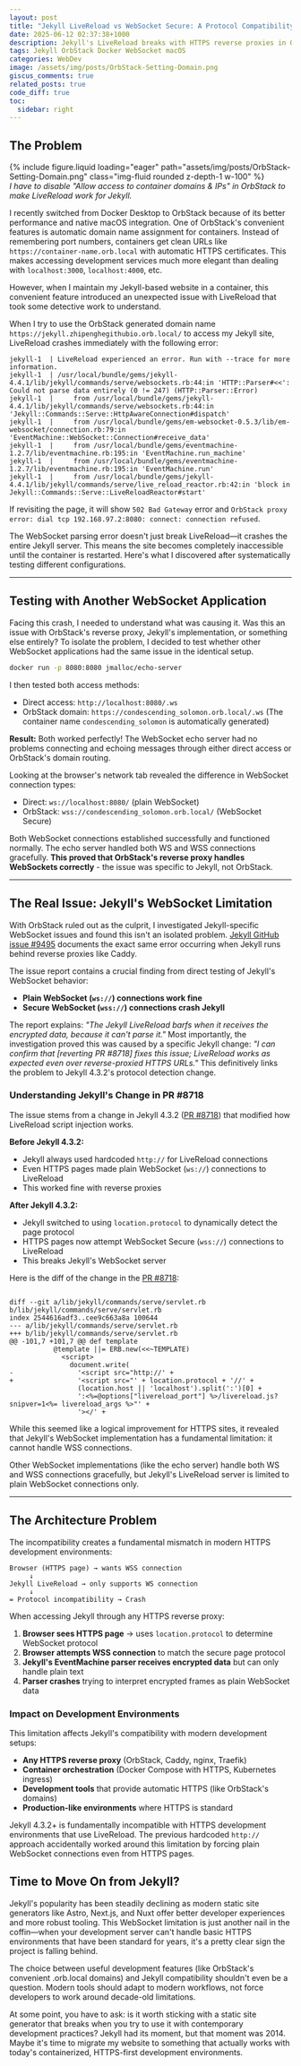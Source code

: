 ```yaml
---
layout: post
title: "Jekyll LiveReload vs WebSocket Secure: A Protocol Compatibility Issue"
date: 2025-06-12 02:37:38+1000
description: Jekyll's LiveReload breaks with HTTPS reverse proxies in OrbStack due to WebSocket limitations. Testing with other tools proves it's Jekyll's problem, not the proxy's.
tags: Jekyll OrbStack Docker WebSocket macOS
categories: WebDev
image: /assets/img/posts/OrbStack-Setting-Domain.png
giscus_comments: true
related_posts: true
code_diff: true
toc:
  sidebar: right
---
```


## The Problem

<div class="text-center mt-3">
    {% include figure.liquid loading="eager" path="assets/img/posts/OrbStack-Setting-Domain.png" class="img-fluid rounded z-depth-1 w-100" %}
</div>
<div class="caption" style="font-style: italic;">
    I have to disable "Allow access to container domains & IPs" in OrbStack to make LiveReload work for Jekyll.
</div>

I recently switched from Docker Desktop to OrbStack because of its better performance and native macOS integration. One of OrbStack's convenient features is automatic domain name assignment for containers. Instead of remembering port numbers, containers get clean URLs like `https://container-name.orb.local` with automatic HTTPS certificates. This makes accessing development services much more elegant than dealing with `localhost:3000`, `localhost:4000`, etc.

However, when I maintain my Jekyll-based website in a container, this convenient feature introduced an unexpected issue with LiveReload that took some detective work to understand.

When I try to use the OrbStack generated domain name `https://jekyll.zhipenghegithubio.orb.local/` to access my Jekyll site, LiveReload crashes immediately with the following error:

```
jekyll-1  | LiveReload experienced an error. Run with --trace for more information.
jekyll-1  | /usr/local/bundle/gems/jekyll-4.4.1/lib/jekyll/commands/serve/websockets.rb:44:in 'HTTP::Parser#<<': Could not parse data entirely (0 != 247) (HTTP::Parser::Error)
jekyll-1  | 	from /usr/local/bundle/gems/jekyll-4.4.1/lib/jekyll/commands/serve/websockets.rb:44:in 'Jekyll::Commands::Serve::HttpAwareConnection#dispatch'
jekyll-1  | 	from /usr/local/bundle/gems/em-websocket-0.5.3/lib/em-websocket/connection.rb:79:in 'EventMachine::WebSocket::Connection#receive_data'
jekyll-1  | 	from /usr/local/bundle/gems/eventmachine-1.2.7/lib/eventmachine.rb:195:in 'EventMachine.run_machine'
jekyll-1  | 	from /usr/local/bundle/gems/eventmachine-1.2.7/lib/eventmachine.rb:195:in 'EventMachine.run'
jekyll-1  | 	from /usr/local/bundle/gems/jekyll-4.4.1/lib/jekyll/commands/serve/live_reload_reactor.rb:42:in 'block in Jekyll::Commands::Serve::LiveReloadReactor#start'
```

If revisiting the page, it will show `502 Bad Gateway` error and `OrbStack proxy error: dial tcp 192.168.97.2:8080: connect: connection refused`.

The WebSocket parsing error doesn't just break LiveReload—it crashes the entire Jekyll server. This means the site becomes completely inaccessible until the container is restarted. Here's what I discovered after systematically testing different configurations.

---

## Testing with Another WebSocket Application

Facing this crash, I needed to understand what was causing it. Was this an issue with OrbStack's reverse proxy, Jekyll's implementation, or something else entirely? To isolate the problem, I decided to test whether other WebSocket applications had the same issue in the identical setup.

```bash
docker run -p 8080:8080 jmalloc/echo-server
```

I then tested both access methods:

- Direct access: `http://localhost:8080/.ws`
- OrbStack domain: `https://condescending_solomon.orb.local/.ws` (The container name `condescending_solomon` is automatically generated)

**Result:** Both worked perfectly! The WebSocket echo server had no problems connecting and echoing messages through either direct access or OrbStack's domain routing.

Looking at the browser's network tab revealed the difference in WebSocket connection types:

- Direct: `ws://localhost:8080/` (plain WebSocket)
- OrbStack: `wss://condescending_solomon.orb.local/` (WebSocket Secure)

Both WebSocket connections established successfully and functioned normally. The echo server handled both WS and WSS connections gracefully. **This proved that OrbStack's reverse proxy handles WebSockets correctly** - the issue was specific to Jekyll, not OrbStack.

---

## The Real Issue: Jekyll's WebSocket Limitation

With OrbStack ruled out as the culprit, I investigated Jekyll-specific WebSocket issues and found this isn't an isolated problem. [Jekyll GitHub issue #9495](https://github.com/jekyll/jekyll/issues/9495) documents the exact same error occurring when Jekyll runs behind reverse proxies like Caddy.

The issue report contains a crucial finding from direct testing of Jekyll's WebSocket behavior:

- **Plain WebSocket (`ws://`) connections work fine**
- **Secure WebSocket (`wss://`) connections crash Jekyll**

The report explains: _"The Jekyll LiveReload barfs when it receives the encrypted data, because it can't parse it."_ Most importantly, the investigation proved this was caused by a specific Jekyll change: _"I can confirm that [reverting PR #8718] fixes this issue; LiveReload works as expected even over reverse-proxied HTTPS URLs."_ This definitively links the problem to Jekyll 4.3.2's protocol detection change.

### Understanding Jekyll's Change in PR #8718

The issue stems from a change in Jekyll 4.3.2 ([PR #8718](https://github.com/jekyll/jekyll/pull/8718)) that modified how LiveReload script injection works.

**Before Jekyll 4.3.2:**

- Jekyll always used hardcoded `http://` for LiveReload connections
- Even HTTPS pages made plain WebSocket (`ws://`) connections to LiveReload
- This worked fine with reverse proxies

**After Jekyll 4.3.2:**

- Jekyll switched to using `location.protocol` to dynamically detect the page protocol
- HTTPS pages now attempt WebSocket Secure (`wss://`) connections to LiveReload
- This breaks Jekyll's WebSocket server

Here is the diff of the change in the [PR #8718](https://github.com/jekyll/jekyll/pull/8718):

```diff2html

diff --git a/lib/jekyll/commands/serve/servlet.rb b/lib/jekyll/commands/serve/servlet.rb
index 2544616adf3..cee9c663a8a 100644
--- a/lib/jekyll/commands/serve/servlet.rb
+++ b/lib/jekyll/commands/serve/servlet.rb
@@ -101,7 +101,7 @@ def template
           @template ||= ERB.new(<<~TEMPLATE)
             <script>
               document.write(
-                '<script src="http://' +
+                '<script src="' + location.protocol + '//' +
                 (location.host || 'localhost').split(':')[0] +
                 ':<%=@options["livereload_port"] %>/livereload.js?snipver=1<%= livereload_args %>"' +
                 '></' +
```

While this seemed like a logical improvement for HTTPS sites, it revealed that Jekyll's WebSocket implementation has a fundamental limitation: it cannot handle WSS connections.

Other WebSocket implementations (like the echo server) handle both WS and WSS connections gracefully, but Jekyll's LiveReload server is limited to plain WebSocket connections only.

---

## The Architecture Problem

The incompatibility creates a fundamental mismatch in modern HTTPS development environments:

```
Browser (HTTPS page) → wants WSS connection
     ↓
Jekyll LiveReload → only supports WS connection
     ↓
= Protocol incompatibility → Crash
```

When accessing Jekyll through any HTTPS reverse proxy:

1. **Browser sees HTTPS page** → uses `location.protocol` to determine WebSocket protocol
2. **Browser attempts WSS connection** to match the secure page protocol
3. **Jekyll's EventMachine parser receives encrypted data** but can only handle plain text
4. **Parser crashes** trying to interpret encrypted frames as plain WebSocket data

### Impact on Development Environments

This limitation affects Jekyll's compatibility with modern development setups:

- **Any HTTPS reverse proxy** (OrbStack, Caddy, nginx, Traefik)
- **Container orchestration** (Docker Compose with HTTPS, Kubernetes ingress)
- **Development tools** that provide automatic HTTPS (like OrbStack's domains)
- **Production-like environments** where HTTPS is standard

Jekyll 4.3.2+ is fundamentally incompatible with HTTPS development environments that use LiveReload. The previous hardcoded `http://` approach accidentally worked around this limitation by forcing plain WebSocket connections even from HTTPS pages.

## Time to Move On from Jekyll?

Jekyll's popularity has been steadily declining as modern static site generators like Astro, Next.js, and Nuxt offer better developer experiences and more robust tooling. This WebSocket limitation is just another nail in the coffin—when your development server can't handle basic HTTPS environments that have been standard for years, it's a pretty clear sign the project is falling behind.

The choice between useful development features (like OrbStack's convenient .orb.local domains) and Jekyll compatibility shouldn't even be a question. Modern tools should adapt to modern workflows, not force developers to work around decade-old limitations.

At some point, you have to ask: is it worth sticking with a static site generator that breaks when you try to use it with contemporary development practices? Jekyll had its moment, but that moment was 2014. Maybe it's time to migrate my website to something that actually works with today's containerized, HTTPS-first development environments.
